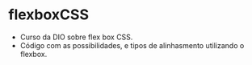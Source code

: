 # flexboxCSS

- Curso da DIO sobre flex box CSS.
- Código com as possibilidades, e tipos de alinhasmento utilizando o flexbox.
